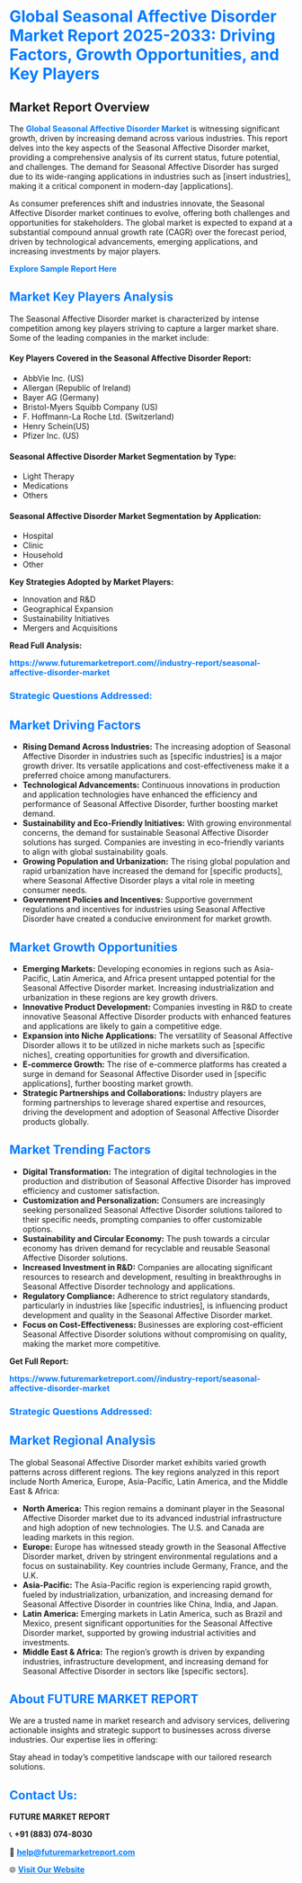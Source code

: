 <h1 style="color: #007BFF;">Global Seasonal Affective Disorder Market Report 2025-2033: Driving Factors, Growth Opportunities, and Key Players</h1>

<section id="overview">
<h2>Market Report Overview</h2>
<p>The <a href="https://www.futuremarketreport.com//industry-report/seasonal-affective-disorder-market" style="color: #007BFF; text-decoration: none;"><strong>Global Seasonal Affective Disorder Market</strong></a> is witnessing significant growth, driven by increasing demand across various industries. This report delves into the key aspects of the Seasonal Affective Disorder market, providing a comprehensive analysis of its current status, future potential, and challenges. The demand for Seasonal Affective Disorder has surged due to its wide-ranging applications in industries such as [insert industries], making it a critical component in modern-day [applications].</p>
<p>As consumer preferences shift and industries innovate, the Seasonal Affective Disorder market continues to evolve, offering both challenges and opportunities for stakeholders. The global market is expected to expand at a substantial compound annual growth rate (CAGR) over the forecast period, driven by technological advancements, emerging applications, and increasing investments by major players.</p>
</section>

<section id="overview">
<p><a href="https://www.futuremarketreport.com//request-sample/reportId=63027" style="color: #007BFF; text-decoration: none;"><strong>Explore Sample Report Here</strong></a></p>
</section>

<section id="key-players">
<h2 style="color: #007BFF;">Market Key Players Analysis</h2>
<p>The Seasonal Affective Disorder market is characterized by intense competition among key players striving to capture a larger market share. Some of the leading companies in the market include:</p>
<h4>Key Players Covered in the Seasonal Affective Disorder Report:</h4>
<ul><li>AbbVie Inc. (US)</li><li>Allergan (Republic of Ireland)</li><li>Bayer AG (Germany)</li><li>Bristol-Myers Squibb Company (US)</li><li>F. Hoffmann-La Roche Ltd. (Switzerland)</li><li>Henry Schein(US)</li><li>Pfizer Inc. (US)</li></ul>
<h4>Seasonal Affective Disorder Market Segmentation by Type:</h4>
<ul><li>Light Therapy</li><li>Medications</li><li>Others</li></ul>

<h4>Seasonal Affective Disorder Market Segmentation by Application:</h4>
<ul><li>Hospital</li><li>Clinic</li><li>Household</li><li>Other</li></ul>
<p><strong>Key Strategies Adopted by Market Players:</strong></p>
<ul>
<li>Innovation and R&D</li>
<li>Geographical Expansion</li>
<li>Sustainability Initiatives</li>
<li>Mergers and Acquisitions</li>
</ul>
</section>

<section>
<p><strong>Read Full Analysis: </strong></p><a href="https://www.futuremarketreport.com//industry-report/seasonal-affective-disorder-market" style="color: #007BFF; text-decoration: none;"><strong>https://www.futuremarketreport.com//industry-report/seasonal-affective-disorder-market</strong></a>
<h3 style="color: #007BFF;">Strategic Questions Addressed:</h3>
</section>

<section id="driving-factors">
<h2 style="color: #007BFF;">Market Driving Factors</h2>
<ul>
<li><strong>Rising Demand Across Industries:</strong> The increasing adoption of Seasonal Affective Disorder in industries such as [specific industries] is a major growth driver. Its versatile applications and cost-effectiveness make it a preferred choice among manufacturers.</li>
<li><strong>Technological Advancements:</strong> Continuous innovations in production and application technologies have enhanced the efficiency and performance of Seasonal Affective Disorder, further boosting market demand.</li>
<li><strong>Sustainability and Eco-Friendly Initiatives:</strong> With growing environmental concerns, the demand for sustainable Seasonal Affective Disorder solutions has surged. Companies are investing in eco-friendly variants to align with global sustainability goals.</li>
<li><strong>Growing Population and Urbanization:</strong> The rising global population and rapid urbanization have increased the demand for [specific products], where Seasonal Affective Disorder plays a vital role in meeting consumer needs.</li>
<li><strong>Government Policies and Incentives:</strong> Supportive government regulations and incentives for industries using Seasonal Affective Disorder have created a conducive environment for market growth.</li>
</ul>
</section>

<section id="growth-opportunities">
<h2 style="color: #007BFF;">Market Growth Opportunities</h2>
<ul>
<li><strong>Emerging Markets:</strong> Developing economies in regions such as Asia-Pacific, Latin America, and Africa present untapped potential for the Seasonal Affective Disorder market. Increasing industrialization and urbanization in these regions are key growth drivers.</li>
<li><strong>Innovative Product Development:</strong> Companies investing in R&D to create innovative Seasonal Affective Disorder products with enhanced features and applications are likely to gain a competitive edge.</li>
<li><strong>Expansion into Niche Applications:</strong> The versatility of Seasonal Affective Disorder allows it to be utilized in niche markets such as [specific niches], creating opportunities for growth and diversification.</li>
<li><strong>E-commerce Growth:</strong> The rise of e-commerce platforms has created a surge in demand for Seasonal Affective Disorder used in [specific applications], further boosting market growth.</li>
<li><strong>Strategic Partnerships and Collaborations:</strong> Industry players are forming partnerships to leverage shared expertise and resources, driving the development and adoption of Seasonal Affective Disorder products globally.</li>
</ul>
</section>

<section id="trending-factors">
<h2 style="color: #007BFF;">Market Trending Factors</h2>
<ul>
<li><strong>Digital Transformation:</strong> The integration of digital technologies in the production and distribution of Seasonal Affective Disorder has improved efficiency and customer satisfaction.</li>
<li><strong>Customization and Personalization:</strong> Consumers are increasingly seeking personalized Seasonal Affective Disorder solutions tailored to their specific needs, prompting companies to offer customizable options.</li>
<li><strong>Sustainability and Circular Economy:</strong> The push towards a circular economy has driven demand for recyclable and reusable Seasonal Affective Disorder solutions.</li>
<li><strong>Increased Investment in R&D:</strong> Companies are allocating significant resources to research and development, resulting in breakthroughs in Seasonal Affective Disorder technology and applications.</li>
<li><strong>Regulatory Compliance:</strong> Adherence to strict regulatory standards, particularly in industries like [specific industries], is influencing product development and quality in the Seasonal Affective Disorder market.</li>
<li><strong>Focus on Cost-Effectiveness:</strong> Businesses are exploring cost-efficient Seasonal Affective Disorder solutions without compromising on quality, making the market more competitive.</li>
</ul>
</section>

<section>
<p><strong>Get Full Report: </strong></p><a href="https://www.futuremarketreport.com//industry-report/seasonal-affective-disorder-market" style="color: #007BFF; text-decoration: none;"><strong>https://www.futuremarketreport.com//industry-report/seasonal-affective-disorder-market</strong></a>
<h3 style="color: #007BFF;">Strategic Questions Addressed:</h3>
</section>


<section id="regional-analysis">
<h2 style="color: #007BFF;">Market Regional Analysis</h2>
<p>The global Seasonal Affective Disorder market exhibits varied growth patterns across different regions. The key regions analyzed in this report include North America, Europe, Asia-Pacific, Latin America, and the Middle East & Africa:</p>
<ul>
<li><strong>North America:</strong> This region remains a dominant player in the Seasonal Affective Disorder market due to its advanced industrial infrastructure and high adoption of new technologies. The U.S. and Canada are leading markets in this region.</li>
<li><strong>Europe:</strong> Europe has witnessed steady growth in the Seasonal Affective Disorder market, driven by stringent environmental regulations and a focus on sustainability. Key countries include Germany, France, and the U.K.</li>
<li><strong>Asia-Pacific:</strong> The Asia-Pacific region is experiencing rapid growth, fueled by industrialization, urbanization, and increasing demand for Seasonal Affective Disorder in countries like China, India, and Japan.</li>
<li><strong>Latin America:</strong> Emerging markets in Latin America, such as Brazil and Mexico, present significant opportunities for the Seasonal Affective Disorder market, supported by growing industrial activities and investments.</li>
<li><strong>Middle East & Africa:</strong> The region’s growth is driven by expanding industries, infrastructure development, and increasing demand for Seasonal Affective Disorder in sectors like [specific sectors].</li>
</ul>
</section>

<footer>
<h2 style="color: #007BFF;">About FUTURE MARKET REPORT</h2>
<p>We are a trusted name in market research and advisory services, delivering actionable insights and strategic support to businesses across diverse industries. Our expertise lies in offering:</p>

<p>Stay ahead in today’s competitive landscape with our tailored research solutions.</p>

<h2 style="color: #007BFF;">Contact Us:</h2>
<p><strong>FUTURE MARKET REPORT</strong></p>
<p>📞 <strong>+91 (883) 074-8030</strong></p>
<p>📧 <strong><a href="mailto:help@futuremarketreport.com" style="color: #007BFF;">help@futuremarketreport.com</a></strong></p>
<p>🌐 <strong><a href="https://www.futuremarketreport.com/" style="color: #007BFF;">Visit Our Website</a></strong></p>
</footer>